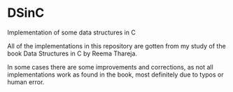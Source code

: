 # DSinC
Implementation of some data structures in C

All of the implementations in this repository are gotten from my study of the book Data Structures in C by Reema Thareja.

In some cases there are some improvements and corrections, as not all implementations work as found in the book, most definitely due to typos or human error.
